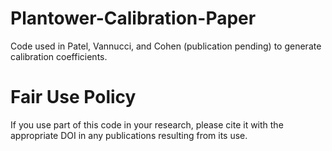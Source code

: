 # Plantower-Calibration-Paper

Code used in Patel, Vannucci, and Cohen (publication pending) to generate calibration coefficients.

# Fair Use Policy
If you use part of this code in your research, please cite it with the appropriate DOI in any publications resulting from its use.
